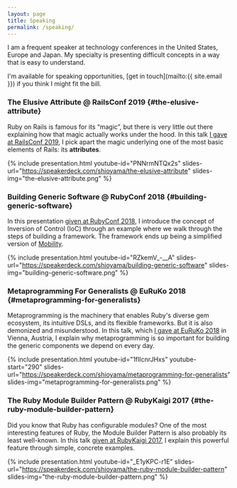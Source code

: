```yaml
---
layout: page
title: Speaking
permalink: /speaking/
---
```


<script>
    document.addEventListener("DOMContentLoaded",
        function() {
            var div, n,
                v = document.getElementsByClassName("youtube-player");
            for (n = 0; n < v.length; n++) {
                div = document.createElement("div");
                div.setAttribute("data-id", v[n].dataset.id);
                div.setAttribute("data-start", v[n].dataset.start);
                div.innerHTML = labnolThumb(v[n].dataset.id);
                div.onclick = labnolIframe;
                v[n].appendChild(div);
            }
        });

    function labnolThumb(id) {
        var thumb = '<img src="https://i.ytimg.com/vi/ID/hqdefault.jpg">',
            play = '<div class="play"></div>';
        return thumb.replace("ID", id) + play;
    }

    function labnolIframe() {
        var iframe = document.createElement("iframe");
        var embed = "https://www.youtube.com/embed/ID?autoplay=1&start=START";
        iframe.setAttribute("src", embed.replace("ID", this.dataset.id).replace("START", this.dataset.start));
        iframe.setAttribute("frameborder", "0");
        iframe.setAttribute("allowfullscreen", "1");
        iframe.setAttribute("start", this.dataset.start);
        this.parentNode.replaceChild(iframe, this);
    }
</script>

I am a frequent speaker at technology conferences in the United States, Europe
and Japan. My specialty is presenting difficult concepts in a way that is easy to
understand.

I'm available for speaking opportunities, [get in touch](mailto:{{ site.email }}) if you
think I might fit the bill.

### The Elusive Attribute <span class="side-note">@ RailsConf 2019</span> {#the-elusive-attribute}

Ruby on Rails is famous for its “magic”, but there is very little out there
explaining how that magic actually works under the hood. In this talk <a
href="https://railsconf.com/program/sessions#session-751" target="_blank">I
gave at RailsConf 2019</a>, I pick apart the magic underlying one of the most
basic elements of Rails: its **attributes**.

{% include presentation.html
  youtube-id="PNNrmNTQx2s"
  slides-url="https://speakerdeck.com/shioyama/the-elusive-attribute"
  slides-img="the-elusive-attribute.png" %}

### Building Generic Software <span class="side-note">@ RubyConf 2018</span> {#building-generic-software}

In this presentation <a
href="https://rubyconf.org/2018/program.html#session-715" target="_blank">given
at RubyConf 2018</a>, I introduce the concept of Inversion of Control (IoC)
through an example where we walk through the steps of building a framework.
The framework ends up being a simplified version of [Mobility](/projects#mobility).

{% include presentation.html
  youtube-id="RZkemV_-__A"
  slides-url="https://speakerdeck.com/shioyama/building-generic-software"
  slides-img="building-generic-software.png" %}

### Metaprogramming For Generalists <span class="side-note">@ EuRuKo 2018</span> {#metaprogramming-for-generalists}

Metaprogramming is the machinery that enables Ruby's diverse gem ecosystem, its
intuitive DSLs, and its flexible frameworks. But it is also demonized and
misunderstood. In this talk, which <a href="https://euruko2018.org/schedule/"
target="_blank">I gave at EuRuKo 2018</a> in Vienna, Austria, I explain why
metaprogramming is so important for building the generic components we depend
on every day.

{% include presentation.html
  youtube-id="1fIlcnrJHxs"
  youtube-start="290"
  slides-url="https://speakerdeck.com/shioyama/metaprogramming-for-generalists"
  slides-img="metaprogramming-for-generalists.png" %}

### The Ruby Module Builder Pattern <span class="side-note">@ RubyKaigi 2017</span> {#the-ruby-module-builder-pattern}

Did you know that Ruby has configurable modules? One of the most interesting
features of Ruby, the Module Builder Pattern is also probably its least
well-known. In this talk <a
href="https://rubykaigi.org/2017/presentations/shioyama.html"
target="_blank">given at RubyKaigi 2017</a>, I explain this powerful
feature through simple, concrete examples.

{% include presentation.html
  youtube-id="_E1yKPC-r1E"
  slides-url="https://speakerdeck.com/shioyama/the-ruby-module-builder-pattern"
  slides-img="the-ruby-module-builder-pattern.png" %}
